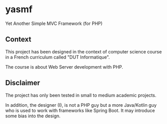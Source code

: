 # yasmf
Yet Another Simple MVC Framework (for PHP)


## Context

This project has been designed in the context of computer science course in a French curriculum 
called "DUT Informatique".

The course is about Web Server development with PHP. 

## Disclaimer

The project has only been tested in small to medium academic projects.  

In addition, the designer (I), is not a PHP guy but a more Java/Kotlin guy who is used to work with 
frameworks like Spring Boot. It may introduce some bias into the design.